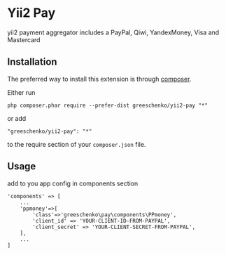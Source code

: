 Yii2 Pay
========
yii2 payment aggregator includes a PayPal, Qiwi, YandexMoney, Visa and Mastercard

Installation
------------

The preferred way to install this extension is through [composer](http://getcomposer.org/download/).

Either run

```
php composer.phar require --prefer-dist greeschenko/yii2-pay "*"
```

or add

```
"greeschenko/yii2-pay": "*"
```

to the require section of your `composer.json` file.


Usage
-----

add to you app config in components section

```
'components' => [
    ...
    'ppmoney'=>[
        'class'=>'greeschenko\pay\components\PPmoney',
        'client_id' => 'YOUR-CLIENT-ID-FROM-PAYPAL',
        'client_secret' => 'YOUR-CLIENT-SECRET-FROM-PAYPAL',
    ],
    ...
]
```


